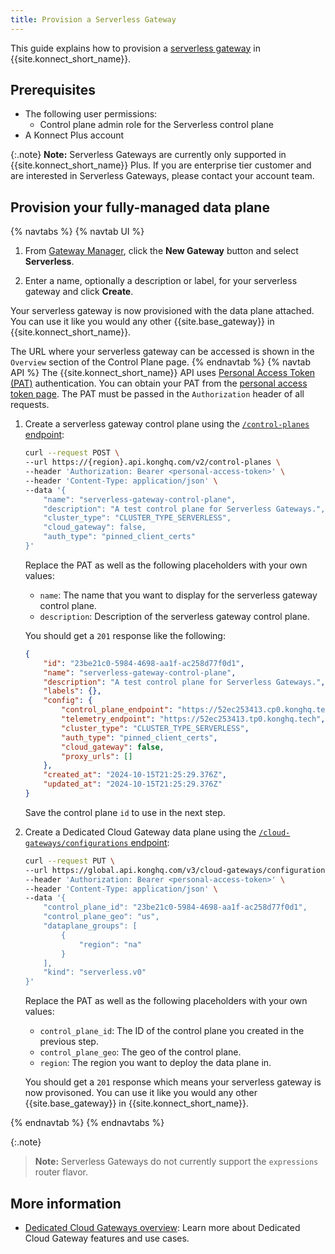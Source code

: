 ```yaml
---
title: Provision a Serverless Gateway
---
```


This guide explains how to provision a [serverless gateway](/konnect/gateway-manager/serverless-gateways/) in {{site.konnect_short_name}}.

## Prerequisites

* The following user permissions:
	* Control plane admin role for the Serverless control plane
* A Konnect Plus account

{:.note}
**Note:** Serverless Gateways are currently only supported in {{site.konnect_short_name}} Plus. If you are enterprise tier customer and are interested in Serverless Gateways, please contact your account team.

## Provision your fully-managed data plane

{% navtabs %}
{% navtab UI %}
1. From [Gateway Manager](https://cloud.konghq.com/gateway-manager), click the **New Gateway** button and select **Serverless**.

1. Enter a name, optionally a description or label, for your serverless gateway and click **Create**.

Your serverless gateway is now provisioned with the data plane attached. You can use it like you would any other {{site.base_gateway}} in {{site.konnect_short_name}}.

The URL where your serverless gateway can be accessed is shown in the `Overview` section of the Control Plane page.
{% endnavtab %}
{% navtab API %}
The {{site.konnect_short_name}} API uses [Personal Access Token (PAT)](/konnect/api/#authentication) authentication. You can obtain your PAT from the [personal access token page](https://cloud.konghq.com/global/account/tokens). The PAT must be passed in the `Authorization` header of all requests.

1. Create a serverless gateway control plane using the [`/control-planes` endpoint](/konnect/api/control-planes/latest/#/Control%20Planes/create-control-plane):
    ```bash
    curl --request POST \
    --url https://{region}.api.konghq.com/v2/control-planes \
    --header 'Authorization: Bearer <personal-access-token>' \
    --header 'Content-Type: application/json' \
    --data '{
		"name": "serverless-gateway-control-plane",
		"description": "A test control plane for Serverless Gateways.",
		"cluster_type": "CLUSTER_TYPE_SERVERLESS",
		"cloud_gateway": false,
		"auth_type": "pinned_client_certs"
    }'
    ```
	Replace the PAT as well as the following placeholders with your own values:
	* `name`: The name that you want to display for the serverless gateway control plane.
	* `description`: Description of the serverless gateway control plane.

    You should get a `201` response like the following:

    ```json
	{
		"id": "23be21c0-5984-4698-aa1f-ac258d77f0d1",
		"name": "serverless-gateway-control-plane",
		"description": "A test control plane for Serverless Gateways.",
		"labels": {},
		"config": {
			"control_plane_endpoint": "https://52ec253413.cp0.konghq.tech",
			"telemetry_endpoint": "https://52ec253413.tp0.konghq.tech",
			"cluster_type": "CLUSTER_TYPE_SERVERLESS",
			"auth_type": "pinned_client_certs",
			"cloud_gateway": false,
			"proxy_urls": []
		},
		"created_at": "2024-10-15T21:25:29.376Z",
		"updated_at": "2024-10-15T21:25:29.376Z"
	}
    ```
	Save the control plane `id` to use in the next step. 

1. Create a Dedicated Cloud Gateway data plane using the [`/cloud-gateways/configurations` endpoint](/konnect/api/cloud-gateways/latest/):

    ```sh
    curl --request PUT \
	--url https://global.api.konghq.com/v3/cloud-gateways/configurations \
	--header 'Authorization: Bearer <personal-access-token>' \
	--header 'Content-Type: application/json' \
	--data '{
		"control_plane_id": "23be21c0-5984-4698-aa1f-ac258d77f0d1",
		"control_plane_geo": "us",
		"dataplane_groups": [
			{
				"region": "na"
			}
		],
		"kind": "serverless.v0"
	}'
    ```
	Replace the PAT as well as the following placeholders with your own values:
	* `control_plane_id`: The ID of the control plane you created in the previous step.
	* `control_plane_geo`: The geo of the control plane.
	* `region`: The region you want to deploy the data plane in.

    You should get a `201` response which means your serverless gateway is now provisoned. You can use it like you would any other {{site.base_gateway}} in {{site.konnect_short_name}}.

{% endnavtab %}
{% endnavtabs %}

{:.note}
> **Note:** Serverless Gateways do not currently support the `expressions` router flavor. 

## More information

* [Dedicated Cloud Gateways overview](/konnect/gateway-manager/dedicated-cloud-gateways/): Learn more about Dedicated Cloud Gateway features and use cases.